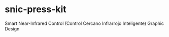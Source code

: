 # snic-press-kit
Smart Near-Infrared Control (Control Cercano Infrarrojo Inteligente) Graphic Design 

